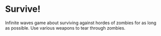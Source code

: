 # Survive!
Infinite waves game about surviving against hordes of zombies for as long as possible. Use various weapons to tear through zombies.
